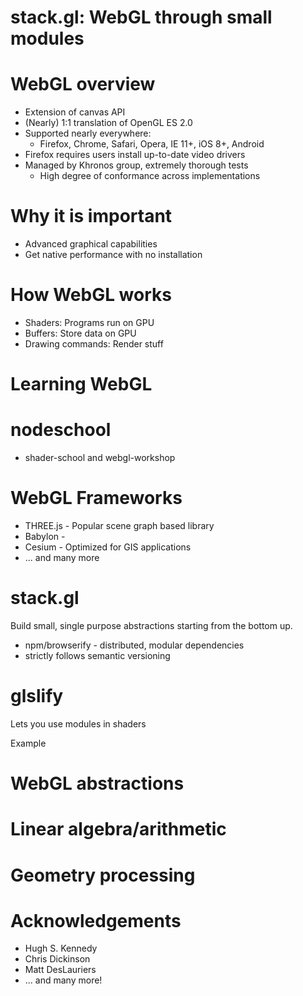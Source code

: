 # stack.gl: WebGL through small modules

# WebGL overview

* Extension of canvas API
* (Nearly) 1:1 translation of OpenGL ES 2.0
* Supported nearly everywhere:
    + Firefox, Chrome, Safari, Opera, IE 11+, iOS 8+, Android
* Firefox requires users install up-to-date video drivers
* Managed by Khronos group, extremely thorough tests
    + High degree of conformance across implementations

# Why it is important

* Advanced graphical capabilities
* Get native performance with no installation

# How WebGL works

* Shaders: Programs run on GPU
* Buffers: Store data on GPU
* Drawing commands: Render stuff

# Learning WebGL

# nodeschool

* shader-school and webgl-workshop

# WebGL Frameworks

* THREE.js - Popular scene graph based library
* Babylon - 
* Cesium - Optimized for GIS applications
* ... and many more

# stack.gl

Build small, single purpose abstractions starting from the bottom up.

* npm/browserify - distributed, modular dependencies
* strictly follows semantic versioning

# glslify

Lets you use modules in shaders

Example


# WebGL abstractions

# Linear algebra/arithmetic

# Geometry processing

# Acknowledgements

* Hugh S. Kennedy
* Chris Dickinson
* Matt DesLauriers
* ... and many more! 